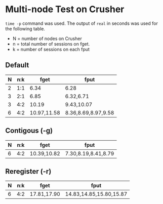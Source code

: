 # Multi-node Test on Crusher

`time -p` command was used.
The output of `real` in seconds was used for the following table.


* N = number of nodes on Crusher
* n = total number of sessions on fget.
* k = number of sessions on each fput

## Default

|N|n:k|fget|fput |
|-|----|----|-----|
|2|1:1|6.34|6.28 |
|3|2:1|6.85|6.32,6.71|
|3|4:2|10.19|9.43,10.07|
|6|4:2|10.97,11.58|8.36,8.69,8.97,9.58|

## Contigous (-g)

|N|n:k|fget|fput |
|-|----|----|-----|
|6|4:2|10.39,10.82|7.30,8.19,8.41,8.79|

## Reregister (-r)

|N|n:k|fget|fput |
|-|----|----|-----|
|6|4:2|17.81,17.90|14.83,14.85,15.80,15.87|


